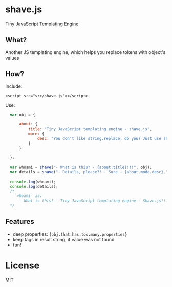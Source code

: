 # shave.js

Tiny JavaScript Templating Engine

## What?
Another JS templating engine, which helps you replace tokens with object's values

## How?

Include:

```
<script src="src/shave.js"></script>
```

Use: 

```javascript
  var obj = {
      
      about: {
          title: "Tiny JavaScript templating engine - shave.js",
          more: {
              desc: "You don't like string.replace, do you? Just use shave.js for this"
          }
      }
     
  };
  
  var whoami = shave("- What is this? - {about.title}!!!", obj);
  var details = shave("- Details, please?! - Sure - {about.mode.desc}.", obj);
  
  console.log(whoami);
  console.log(details);
  /*
    `whoami` is:
      - What is this? - Tiny JavaScript templating engine - Shave.js!!! 
  */
```

## Features

- deep properties: `{obj.that.has.too.many.properties}`
- keep tags in result string, if value was not found
- fun!


# License
MIT
